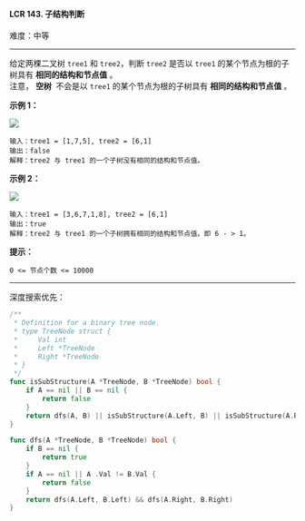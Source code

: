 #### LCR 143. 子结构判断

难度：中等

---

给定两棵二叉树 `tree1` 和 `tree2`，判断 `tree2` 是否以 `tree1` 的某个节点为根的子树具有  **相同的结构和节点值**  。  
注意， **空树**  不会是以 `tree1` 的某个节点为根的子树具有  **相同的结构和节点值**  。

 **示例 1：** 

![](https://pic.leetcode.cn/1694684670-vwyIgY-two_tree.png)

```
输入：tree1 = [1,7,5], tree2 = [6,1]
输出：false
解释：tree2 与 tree1 的一个子树没有相同的结构和节点值。
```

 **示例 2：** 

![](https://pic.leetcode.cn/1694685602-myWXCv-two_tree_2.png)

```
输入：tree1 = [3,6,7,1,8], tree2 = [6,1]
输出：true
解释：tree2 与 tree1 的一个子树拥有相同的结构和节点值。即 6 - > 1。
```

 **提示：** 

`0 <= 节点个数 <= 10000`

---

深度搜索优先：

```Go
/**
 * Definition for a binary tree node.
 * type TreeNode struct {
 *     Val int
 *     Left *TreeNode
 *     Right *TreeNode
 * }
 */
func isSubStructure(A *TreeNode, B *TreeNode) bool {
    if A == nil || B == nil {
        return false
    }
    return dfs(A, B) || isSubStructure(A.Left, B) || isSubStructure(A.Right, B)
}

func dfs(A *TreeNode, B *TreeNode) bool {
    if B == nil {
        return true
    }
    if A == nil || A .Val != B.Val {
        return false
    }
    return dfs(A.Left, B.Left) && dfs(A.Right, B.Right)
}
```